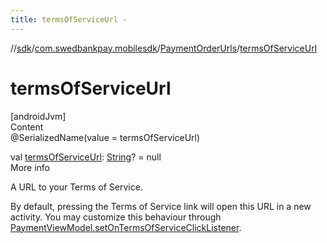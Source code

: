```yaml
---
title: termsOfServiceUrl -
---
```

//[sdk](../../../index)/[com.swedbankpay.mobilesdk](../index)/[PaymentOrderUrls](index)/[termsOfServiceUrl](terms-of-service-url)



# termsOfServiceUrl  
[androidJvm]  
Content  
@SerializedName(value = termsOfServiceUrl)  
  
val [termsOfServiceUrl](terms-of-service-url): [String](https://kotlinlang.org/api/latest/jvm/stdlib/kotlin/-string/index.html)? = null  
More info  


A URL to your Terms of Service.



By default, pressing the Terms of Service link will open this URL in a new activity. You may customize this behaviour through [PaymentViewModel.setOnTermsOfServiceClickListener](../-payment-view-model/set-on-terms-of-service-click-listener).

  



